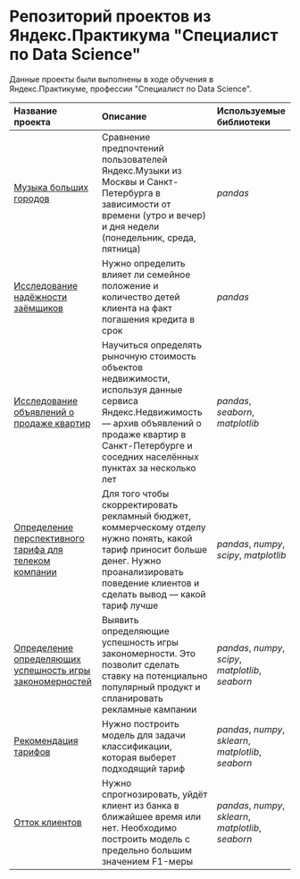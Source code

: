 # Репозиторий проектов из Яндекс.Практикума "Специалист по Data Science"

Данные проекты были выполнены в ходе обучения в Яндекс.Практикуме, профессии "Специалист по Data Science".

| Название проекта | Описание | Используемые библиотеки | 
| :---------------------- | :---------------------- | :---------------------- |
| [Музыка больших городов](big_cities_music) | Сравнение предпочтений пользователей Яндекс.Музыки из Москвы и Санкт-Петербурга в зависимости от времени (утро и вечер) и дня недели (понедельник, среда, пятница)| *pandas* |
| [Исследование надёжности заёмщиков](research_on_the_reliability_of_borrowers) | Нужно определить влияет ли семейное положение и количество детей клиента на факт погашения кредита в срок| *pandas* |
| [Исследование объявлений о продаже квартир](research_of_apartments_for_sale) | Научиться определять рыночную стоимость объектов недвижимости, используя данные сервиса Яндекс.Недвижимость — архив объявлений о продаже квартир в Санкт-Петербурге и соседних населённых пунктах за несколько лет| *pandas*, *seaborn*, *matplotlib* |
| [Определение перспективного тарифа для телеком компании](determination_of_a_promising_tariff_for_a_telecom_company) | Для того чтобы скорректировать рекламный бюджет, коммерческому отделу нужно понять, какой тариф приносит больше денег. Нужно проанализировать поведение клиентов и сделать вывод — какой тариф лучше| *pandas*, *numpy*, *scipy*, *matplotlib* |
| [Определение определяющих успешность игры закономерностей](determination_of_patterns_affecting_the_success_of_the_game) | Выявить определяющие успешность игры закономерности. Это позволит сделать ставку на потенциально популярный продукт и спланировать рекламные кампании| *pandas*, *numpy*, *scipy*, *matplotlib*, *seaborn* |
| [Рекомендация тарифов](tariff_recommendation) | Нужно построить модель для задачи классификации, которая выберет подходящий тариф| *pandas*, *numpy*, *sklearn*, *matplotlib*, *seaborn* |
| [Отток клиентов](tariff_recommendation) | Нужно спрогнозировать, уйдёт клиент из банка в ближайшее время или нет. Необходимо построить модель с предельно большим значением F1-меры| *pandas*, *numpy*, *sklearn*, *matplotlib*, *seaborn* |
